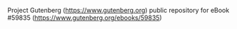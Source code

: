 Project Gutenberg (https://www.gutenberg.org) public repository for
eBook #59835 (https://www.gutenberg.org/ebooks/59835)
